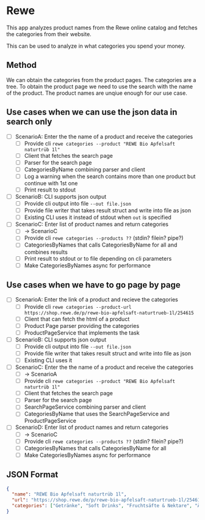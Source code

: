 # Rewe

This app analyzes product names from the Rewe online catalog and fetches the categories from their website.

This can be used to analyze in what categories you spend your money.

## Method

We can obtain the categories from the product pages. 
The categories are a tree. 
To obtain the product page we need to use the search with the name of the product.
The product names are unqiue enough for our use case.

## Use cases when we can use the json data in search only

- [ ] ScenarioA: Enter the the name of a product and receive the categories
    - [ ] Provide cli `rewe categories --product "REWE Bio Apfelsaft naturtrüb 1l"`
    - [ ] Client that fetches the search page
    - [ ] Parser for the search page
    - [ ] CategoriesByName combining parser and client
    - [ ] Log a warning when the search contains more than one product but continue with 1st one
    - [ ] Print result to stdout

- [ ] ScenarioB: CLI supports json output
    - [ ] Provide cli output into file `--out file.json`
    - [ ] Provide file writer that takes result  struct and write into file as json
    - [ ] Existing CLI uses it instead of stdout when `out` is specified
    
- [ ] ScenarioC: Enter list of product names and return categories
    - [ ] -> ScenarioC
    - [ ] Provide cli `rewe categories --products ??` (stdin? filein? pipe?)
    - [ ] CategoriesByNames that calls CategoriesByName for all and combines results
    - [ ] Print result to stdout or to file depending on cli parameters
    - [ ] Make CategoriesByNames async for performance

## Use cases when we have to go page by page

- [ ] ScenarioA: Enter the link of a product and recieve the categories
    - [ ] Provide cli `rewe categories --product-url https://shop.rewe.de/p/rewe-bio-apfelsaft-naturtrueb-1l/254615`
    - [ ] Client that can fetch the html of a product
    - [ ] Product Page parser providing the categories
    - [ ] ProductPageService that implements the task

- [ ] ScenarioB: CLI supports json output
    - [ ] Provide cli output into file `--out file.json`
    - [ ] Provide file writer that takes result  struct and write into file as json
    - [ ] Existing CLI uses it

- [ ] ScenarioC: Enter the the name of a product and receive the categories
    - [ ] -> ScenarioA
    - [ ] Provide cli `rewe categories --product "REWE Bio Apfelsaft naturtrüb 1l"`
    - [ ] Client that fetches the search page
    - [ ] Parser for the search page
    - [ ] SearchPageService combining parser and client
    - [ ] CategoriesByName that uses the SearchPageService and ProductPageService
    
- [ ] ScenarioD: Enter list of product names and return categories
    - [ ] -> ScenarioC
    - [ ] Provide cli `rewe categories --products ??` (stdin? filein? pipe?)
    - [ ] CategoriesByNames that calls CategoriesByName for all
    - [ ] Make CategoriesByNames async for performance
    
## JSON Format

```json
{
  "name": "REWE Bio Apfelsaft naturtrüb 1l",
  "url": "https://shop.rewe.de/p/rewe-bio-apfelsaft-naturtrueb-1l/254615",
  "categories": ["Getränke", "Soft Drinks", "Fruchtsäfte & Nektare", "Äpfel"]
}
```

